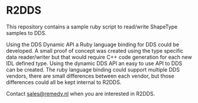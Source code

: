 # R2DDS

This repository contains a sample ruby script to read/write ShapeType samples to DDS.

Using the DDS Dynamic API a Ruby language binding for DDS could be developed. A small proof of concept was created using the type specific data reader/writer but that would require C++ code generation for each new IDL defined type. Using the dynamic DDS API an easy to use API to DDS can be created. The ruby language binding could support multiple DDS vendors, there are small differences between each vendor, but those differences could all be kept internal to R2DDS.

Contact sales@remedy.nl when you are interested in R2DDS.
